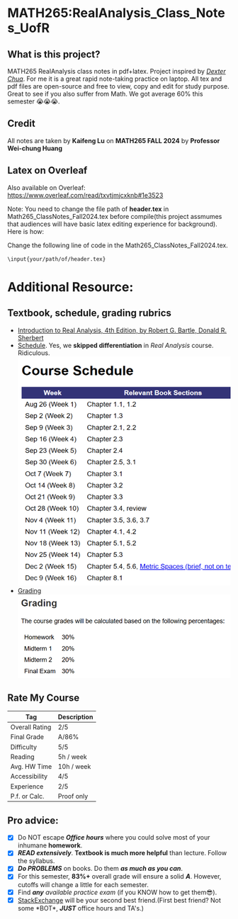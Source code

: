 # MATH265:RealAnalysis_Class_Notes_UofR
## What is this project?
MATH265 RealAnalysis class notes in pdf+latex. Project inspired by [*Dexter Chua*](https://dec41.user.srcf.net/notes/). For me it is a great rapid note-taking practice on laptop. All tex and pdf files are open-source and free to view, copy and edit for study purpose. Great to see if you also suffer from Math. We got average 60% this semester 😭😭😭. 

## Credit
All notes are taken by **Kaifeng Lu** on **MATH265 FALL 2024** by **Professor Wei-chung Huang**

## Latex on Overleaf
Also available on Overleaf:
https://www.overleaf.com/read/txvtjmjcxknb#1e3523

Note: You need to change the file path of **header.tex** in Math265_ClassNotes_Fall2024.tex before compile(this project assmumes that audiences will have basic latex editing experience for background). Here is how:

Change the following line of code in the Math265_ClassNotes_Fall2024.tex. 
```
\input{your/path/of/header.tex}
```
# Additional Resource:

## Textbook, schedule, grading rubrics
- [Introduction to Real Analysis, 4th Edition, by Robert G. Bartle, Donald R. Sherbert](/Introduction%20to%20Real%20Analysis.pdf)
- [Schedule](/Schedule.png). Yes, we **skipped differentiation** in *Real Analysis* course. Ridiculous.
  ![Schedule](/Schedule.png)
- [Grading](/Grading.png)
  ![Grading](/Grading.png)

## Rate My Course

| Tag            | Description  |
| -------------- | ------------ |
| Overall Rating | 2/5          |
| Final Grade    | A/86%        |
| Difficulty     | 5/5          |
| Reading        | 5h / week    |
| Avg. HW Time   | 10h / week   |
| Accessibility  | 4/5          |
| Experience     | 2/5          |
| P.f. or Calc.  | Proof only   |

## Pro advice: 
- [x] Do NOT escape ***Office hours*** where you could solve most of your inhumane **homework**.
- [x] ***READ extensively***. **Textbook is much more helpful** than lecture. Follow the syllabus.
- [x] ***Do PROBLEMS*** on books. Do them ***as much as you can***. 
- [x] For this semester, **83%+** overall grade will ensure a solid ***A***. However, cutoffs will change a little for each semester.
- [x] Find ***any*** *available practice exam* (if you KNOW how to get them😎). 
- [x] [StackExchange](https://math.stackexchange.com/ "Best alternative for Chat ;)") will be your second best friend.(First best friend? Not some \*BOT\*, ***JUST*** office hours and TA's.)
